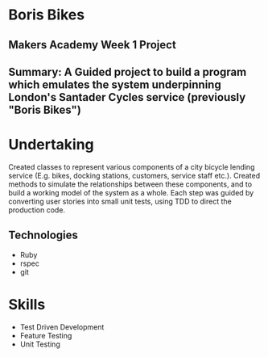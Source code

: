 # Boris Bikes 
## Makers Academy Week 1 Project

## Summary: A Guided project to build a program which emulates the system underpinning London's Santader Cycles service (previously "Boris Bikes")

# Undertaking
Created classes to represent various components of a city bicycle lending service (E.g. bikes, docking stations, customers, service staff etc.). Created methods to simulate the relationships between these components, and to build a working model of the system as a whole. Each step was guided by converting user stories into small unit tests, using TDD to direct the production code.

## Technologies 
- Ruby
- rspec
- git

# Skills 
- Test Driven Development
- Feature Testing
- Unit Testing